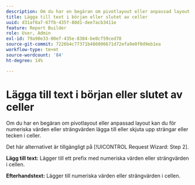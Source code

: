 ```yaml
---
description: Om du har en begäran om pivotlayout eller anpassad layout kan du för numeriska värden eller strängvärden lägga till eller skjuta upp strängar eller tecken i celler.
title: Lägga till text i början eller slutet av celler
uuid: d31af8a7-67fb-435f-80d1-dee7acb3411e
feature: Report Builder
role: User, Admin
exl-id: 79a90e33-00ef-435e-8304-be0cf59ced78
source-git-commit: 7226b4c77371b486006671d72efa9e0f0d9eb1ea
workflow-type: tm+mt
source-wordcount: '84'
ht-degree: 14%

---
```


# Lägga till text i början eller slutet av celler

Om du har en begäran om pivotlayout eller anpassad layout kan du för numeriska värden eller strängvärden lägga till eller skjuta upp strängar eller tecken i celler.

Det här alternativet är tillgängligt på [!UICONTROL Request Wizard: Step 2].

**Lägg till text:** Lägger till ett prefix med numeriska värden eller strängvärden i cellen.

**Efterhandstext:** Lägger till numeriska värden eller strängvärden i cellen.
